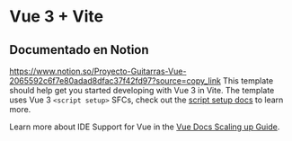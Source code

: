 # Vue 3 + Vite
## Documentado en Notion
https://www.notion.so/Proyecto-Guitarras-Vue-2065592c6f7e80adad8dfac37f42fd97?source=copy_link
This template should help get you started developing with Vue 3 in Vite. The template uses Vue 3 `<script setup>` SFCs, check out the [script setup docs](https://v3.vuejs.org/api/sfc-script-setup.html#sfc-script-setup) to learn more.

Learn more about IDE Support for Vue in the [Vue Docs Scaling up Guide](https://vuejs.org/guide/scaling-up/tooling.html#ide-support).
